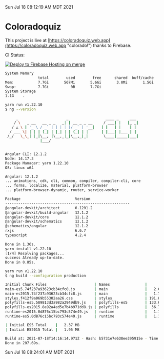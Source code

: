 Sun Jul 18 08:12:19 AM MDT 2021

# Coloradoquiz


This project is live at [https://coloradoquiz.web.app](https://coloradoquiz.web.app "colorado!") thanks to Firebase.

CI Status: 

[![Deploy to Firebase Hosting on merge](https://github.com/teamkushal/coloradoquiz/actions/workflows/firebase-hosting-merge.yml/badge.svg)](https://github.com/teamkushal/coloradoquiz/actions/workflows/firebase-hosting-merge.yml)

```bash
System Memory
               total        used        free      shared  buff/cache   available
Mem:           7.7Gi       567Mi       5.6Gi       3.0Mi       1.5Gi       6.8Gi
Swap:          7.7Gi          0B       7.7Gi
System Storage
1.1G	.
```
```bash
yarn run v1.22.10
$ ng --version

     _                      _                 ____ _     ___
    / \   _ __   __ _ _   _| | __ _ _ __     / ___| |   |_ _|
   / △ \ | '_ \ / _` | | | | |/ _` | '__|   | |   | |    | |
  / ___ \| | | | (_| | |_| | | (_| | |      | |___| |___ | |
 /_/   \_\_| |_|\__, |\__,_|_|\__,_|_|       \____|_____|___|
                |___/
    

Angular CLI: 12.1.2
Node: 14.17.3
Package Manager: yarn 1.22.10
OS: linux x64

Angular: 12.1.2
... animations, cdk, cli, common, compiler, compiler-cli, core
... forms, localize, material, platform-browser
... platform-browser-dynamic, router, service-worker

Package                         Version
---------------------------------------------------------
@angular-devkit/architect       0.1201.2
@angular-devkit/build-angular   12.1.2
@angular-devkit/core            12.1.2
@angular-devkit/schematics      12.1.2
@schematics/angular             12.1.2
rxjs                            6.6.7
typescript                      4.2.4
    
Done in 1.36s.
yarn install v1.22.10
[1/4] Resolving packages...
success Already up-to-date.
Done in 0.85s.
```
```bash
yarn run v1.22.10
$ ng build --configuration production

Initial Chunk Files                      | Names                |      Size
main-es5.74f237a93623cb34cfc8.js         | main                 |   2.05 MB
main-es2015.74f237a93623cb34cfc8.js      | main                 |   1.72 MB
styles.f412f9a069b55302aa26.css          | styles               | 191.89 kB
polyfills-es5.589813d3a982a2949db9.js    | polyfills-es5        | 133.08 kB
polyfills-es2015.8a92a4ed5e7b4b971dd8.js | polyfills            |  36.75 kB
runtime-es2015.0d876c15bc793c574e49.js   | runtime              |   1.15 kB
runtime-es5.0d876c15bc793c574e49.js      | runtime              |   1.15 kB

| Initial ES5 Total    |   2.37 MB
| Initial ES2015 Total |   1.95 MB

Build at: 2021-07-18T14:16:14.971Z - Hash: b5731e7e638ee395915e - Time: 201119ms
Done in 207.69s.
```
Sun Jul 18 08:24:01 AM MDT 2021
